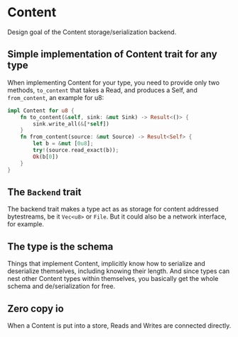 # Content

Design goal of the Content storage/serialization backend.

## Simple implementation of Content trait for any type
   When implementing Content for your type, you need to provide only two methods, `to_content` that takes a Read, and produces a Self, and `from_content`, an example for u8:
```rust
impl Content for u8 {
    fn to_content(&self, sink: &mut Sink) -> Result<()> {
        sink.write_all(&[*self])
    }
    fn from_content(source: &mut Source) -> Result<Self> {
        let b = &mut [0u8];
        try!(source.read_exact(b));
        Ok(b[0])
    }
}
```
## The `Backend` trait
   The backend trait makes a type act as as storage for content addressed bytestreams, be it `Vec<u8>` or `File`. But it could also be a network interface, for example.

## The type is the schema
   Things that implement Content, implicitly know how to serialize and deserialize themselves, including knowing their length. And since types can nest other Content types within themselves, you basically get the whole schema and de/serialization for free.
## Zero copy io
   When a Content is put into a store, Reads and Writes are connected directly.
